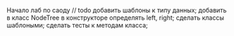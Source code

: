 Начало лаб по саоду
// todo
добавить шаблоны к типу данных;
добавить в класс NodeTree в конструкторе определять left, right;
сделать классы шаблоными;
сделать тесты к методам класса;
